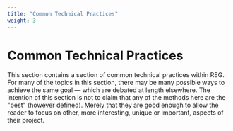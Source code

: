 ```yaml
---
title: "Common Technical Practices"
weight: 3
---
```


# Common Technical Practices

This section contains a section of common technical practices within REG.
For many of the topics in this section, there may be many possible ways to achieve the same goal — which are debated at length elsewhere.
The intention of this section is not to claim that any of the methods here are the "best" (however defined).
Merely that they are good enough to allow the reader to focus on other, more interesting, unique or important, aspects of their project.
